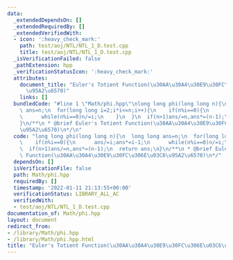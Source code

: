 ```yaml
---
data:
  _extendedDependsOn: []
  _extendedRequiredBy: []
  _extendedVerifiedWith:
  - icon: ':heavy_check_mark:'
    path: test/aoj/NTL/NTL_1_D.test.cpp
    title: test/aoj/NTL/NTL_1_D.test.cpp
  _isVerificationFailed: false
  _pathExtension: hpp
  _verificationStatusIcon: ':heavy_check_mark:'
  attributes:
    document_title: "Euler's Totient Function(\u30AA\u30A4\u30E9\u30FC\u306E\u03C6\
      \u95A2\u6570)"
    links: []
  bundledCode: "#line 1 \"Math/phi.hpp\"\nlong long phi(long long n){\n  long long\
    \ ans=n;\n  for(long long i=2;i*i<=n;i++){\n    if(n%i==0){\n      ans/=i;ans*=i-1;\n\
    \      while(n%i==0)n/=i;\n    }\n  }\n  if(n>1)ans/=n,ans*=(n-1);\n  return ans;\n\
    }\n/**\n * @brief Euler's Totient Function(\u30AA\u30A4\u30E9\u30FC\u306E\u03C6\
    \u95A2\u6570)\n*/\n"
  code: "long long phi(long long n){\n  long long ans=n;\n  for(long long i=2;i*i<=n;i++){\n\
    \    if(n%i==0){\n      ans/=i;ans*=i-1;\n      while(n%i==0)n/=i;\n    }\n  }\n\
    \  if(n>1)ans/=n,ans*=(n-1);\n  return ans;\n}\n/**\n * @brief Euler's Totient\
    \ Function(\u30AA\u30A4\u30E9\u30FC\u306E\u03C6\u95A2\u6570)\n*/"
  dependsOn: []
  isVerificationFile: false
  path: Math/phi.hpp
  requiredBy: []
  timestamp: '2022-01-11 21:13:55+00:00'
  verificationStatus: LIBRARY_ALL_AC
  verifiedWith:
  - test/aoj/NTL/NTL_1_D.test.cpp
documentation_of: Math/phi.hpp
layout: document
redirect_from:
- /library/Math/phi.hpp
- /library/Math/phi.hpp.html
title: "Euler's Totient Function(\u30AA\u30A4\u30E9\u30FC\u306E\u03C6\u95A2\u6570)"
---
```

